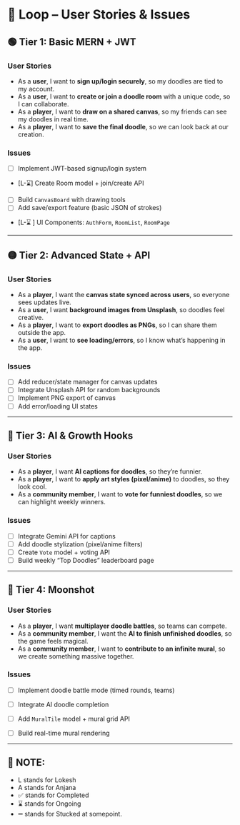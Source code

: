# 🎨 Loop – User Stories & Issues  

## 🟢 Tier 1: Basic MERN + JWT  

### User Stories  
- As a **user**, I want to **sign up/login securely**, so my doodles are tied to my account.  
- As a **user**, I want to **create or join a doodle room** with a unique code, so I can collaborate.  
- As a **player**, I want to **draw on a shared canvas**, so my friends can see my doodles in real time.  
- As a **player**, I want to **save the final doodle**, so we can look back at our creation.  

### Issues  
- [ ] Implement JWT-based signup/login system  
- [L-⌛] Create Room model + join/create API  
- [ ] Build `CanvasBoard` with drawing tools  
- [ ] Add save/export feature (basic JSON of strokes)  
- [L-⌛ ] UI Components: `AuthForm`, `RoomList`, `RoomPage`  

---

## 🟡 Tier 2: Advanced State + API  

### User Stories  
- As a **player**, I want the **canvas state synced across users**, so everyone sees updates live.  
- As a **user**, I want **background images from Unsplash**, so doodles feel creative.  
- As a **player**, I want to **export doodles as PNGs**, so I can share them outside the app.  
- As a **user**, I want to **see loading/errors**, so I know what’s happening in the app.  

### Issues  
- [ ] Add reducer/state manager for canvas updates  
- [ ] Integrate Unsplash API for random backgrounds  
- [ ] Implement PNG export of canvas  
- [ ] Add error/loading UI states  

---

## 🔵 Tier 3: AI & Growth Hooks  

### User Stories  
- As a **player**, I want **AI captions for doodles**, so they’re funnier.  
- As a **player**, I want to **apply art styles (pixel/anime)** to doodles, so they look cool.  
- As a **community member**, I want to **vote for funniest doodles**, so we can highlight weekly winners.  

### Issues  
- [ ] Integrate Gemini API for captions  
- [ ] Add doodle stylization (pixel/anime filters)  
- [ ] Create `Vote` model + voting API  
- [ ] Build weekly “Top Doodles” leaderboard page  

---

## 🚀 Tier 4: Moonshot  

### User Stories  
- As a **player**, I want **multiplayer doodle battles**, so teams can compete.  
- As a **community member**, I want the **AI to finish unfinished doodles**, so the game feels magical.  
- As a **community member**, I want to **contribute to an infinite mural**, so we create something massive together.  

### Issues  
- [ ] Implement doodle battle mode (timed rounds, teams)  
- [ ] Integrate AI doodle completion  
- [ ] Add `MuralTile` model + mural grid API  
- [ ] Build real-time mural rendering  


---
## 🔴 NOTE:
- L stands for Lokesh
- A stands for Anjana
- ✅ stands for Completed
- ⌛ stands for Ongoing
- ➖ stands for Stucked at somepoint.
